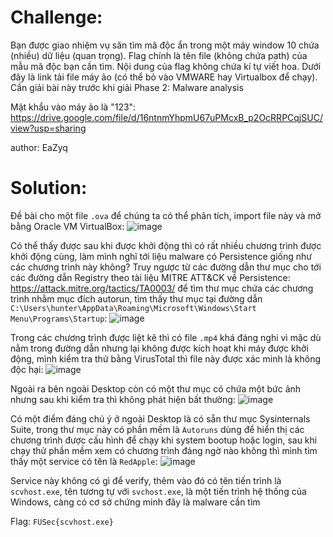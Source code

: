 # Challenge:
Bạn được giao nhiệm vụ săn tìm mã độc ẩn trong một máy window 10 chứa (nhiều) dữ liệu (quan trọng). Flag chính là tên file (không chứa path) của mẫu mã độc bạn cần tìm. Nội dung của flag không chứa kí tự viết hoa. Dưới đây là link tải file máy ảo (có thể bỏ vào VMWARE hay Virtualbox để chạy). Cần giải bài này trước khi giải Phase 2: Malware analysis 

Mật khẩu vào máy ảo là "123": https://drive.google.com/file/d/16ntnmYhpmU67uPMcxB_p2OcRRPCqjSUC/view?usp=sharing

author: EaZyq

# Solution:
Đề bài cho một file `.ova` để chúng ta có thể phân tích, import file này và mở bằng Oracle VM VirtualBox:
![image](https://github.com/Katsumi1012/CTF/assets/108376735/58c2a5ce-45a3-491b-8dcc-cc293a27a8be)

Có thể thấy được sau khi được khởi động thì có rất nhiều chương trình được khởi động cùng, làm mình nghĩ tới liệu malware có Persistence giống như các chương trình này không?
Truy ngược từ các đường dẫn thư mục cho tới các đường dẫn Registry theo tài liệu MITRE ATT&CK về Persistence: https://attack.mitre.org/tactics/TA0003/ để tìm thư mục chứa các chương trình nhằm mục đích autorun, tìm thấy thư mục tại đường dẫn `C:\Users\hunter\AppData\Roaming\Microsoft\Windows\Start Menu\Programs\Startup`:
![image](https://github.com/Katsumi1012/CTF/assets/108376735/b0e7aa1a-8aec-4fe9-940f-1fb24de6edf7)

Trong các chương trình được liệt kê thì có file `.mp4` khá đáng nghi vì mặc dù nằm trong đường dẫn nhưng lại không được kích hoạt khi máy được khởi động, mình kiểm tra thử bằng VirusTotal thì file này được xác minh là không độc hại:
![image](https://github.com/Katsumi1012/CTF/assets/108376735/049ee4d9-4b8b-4d1f-955f-85d3e7b1ba0e)

Ngoài ra bên ngoài Desktop còn có một thư mục có chứa một bức ảnh nhưng sau khi kiểm tra thì không phát hiện bất thường:
![image](https://github.com/Katsumi1012/CTF/assets/108376735/16204bd5-c36b-4e15-b2fc-87b14fd49209)

Có một điểm đáng chú ý ở ngoài Desktop là có sẵn thư mục Sysinternals Suite, trong thư mục này có phần mềm là `Autoruns` dùng để hiển thị các chương trình được cấu hình để chạy khi system bootup hoặc login, sau khi chạy thử phần mềm xem có chương trình đáng ngờ nào không thì mình tìm thấy một service có tên là `RedApple`:
![image](https://github.com/Katsumi1012/CTF/assets/108376735/61a08809-bacd-49e4-827b-b8443d3e7134)

Service này không có gì để verify, thêm vào đó có tên tiến trình là `scvhost.exe`, tên tương tự với `svchost.exe`, là một tiến trình hệ thống của Windows, càng có cơ sở chứng minh đây là malware cần tìm

Flag: `FUSec{scvhost.exe}`
